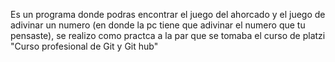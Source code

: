 Es un programa donde podras encontrar el juego del ahorcado y el juego de adivinar un numero (en donde la pc tiene que adivinar el numero que tu pensaste), se realizo como practca a la par que se tomaba el curso de platzi "Curso profesional de Git y Git hub"
